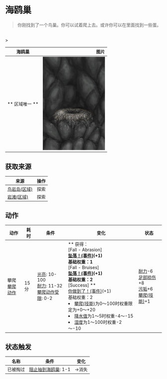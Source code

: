 # 海鸥巢  
> 你刚找到了一个鸟巢。你可以试着爬上去。或许你可以在里面找到一些蛋。  
<br>  
>   
  
  海鸥巢  |   图片   
 ----  |  ----:   
 ** 区域唯一 **  |  <img decoding="async" src="Sprite/SeagullNest.png" href="a.md" style="max-width:300px;max-height:300px;">   
  
## 获取来源  
来源  |  操作  
----  |  ----  
[鸟岩岛(区域)](BirdRock.md)  |  探索  
[岩滩(区域)](Rocks.md)  |  探索  
## 动作  
动作  |  耗时  |  条件  |  变化  |  状态  
----  |  ----  |  ----  |  ----  |  ----  
攀爬<br>[攀爬动作](ClimbAction.md)  |  15分  |  [光亮](Light.md): 10-100<br>[耐力](Stamina.md): 11-32<br>[攀爬动作受限](ModifierClimb.md): 0-2  |  ** 获得： **<br>** [Fall - Abrasion]  **<br>  [坠落！(事件)](Event_FallAbrasion.md)(+1)<br>基础权重：1<br>** [Fall - Bruises]  **<br>  [坠落！(事件)](Event_FallBruise.md)(+1)<br>基础权重：2<br>** [Success]  **<br>  [你做到了！(事件)](Event_SeagullNest.md)(+1)<br>基础权重：2<li>[攀爬(技能)](Skill_Climbing.md)为0～100时权重限定为+0～+20</li><li>[降水值](RainValue.md)为1～5时权重-4～-15</li><li>[湿度](Wetness.md)为1～100时权重-2～-10</li>  |  [耐力](Stamina.md)-6<br>[足部损伤](FootDamage.md)+8<br>[污垢](Filth.md)+6<br>[攀爬(技能)](Skill_Climbing.md)+1  
## 状态触发  
名称  |  条件  |  变化  
----  |  ----  |  ----  
已被掏过  |  [阻止抽到海鸥巢](SeagullNestKiller.md): 1-1  |  →消失  


<script>document.title="海鸥巢 - 卡牌生存百科 Card Survival Wiki";</script>